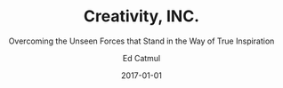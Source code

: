 ---
title: Creativity, INC.
subtitle: Overcoming the Unseen Forces that Stand in the Way of True Inspiration
author: Ed Catmul
book_link: http://www.creativityincbook.com/
date: 2017-01-01
year: 2017
---